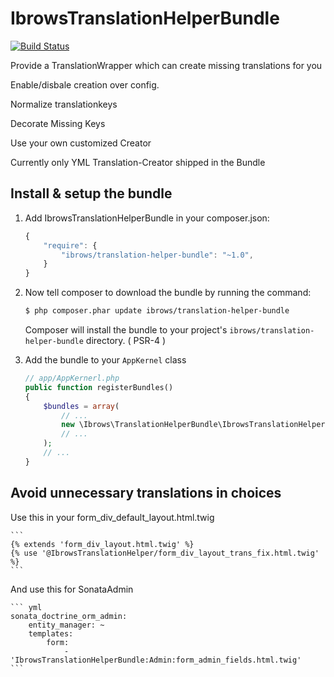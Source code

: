 IbrowsTranslationHelperBundle
=============================

[![Build Status](https://travis-ci.org/ibrows/IbrowsTranslationHelperBundle.svg?branch=master)](https://travis-ci.org/ibrows/IbrowsTranslationHelperBundle)

Provide a TranslationWrapper which can create missing translations for you

Enable/disbale creation over config.

Normalize translationkeys

Decorate Missing Keys

Use your own customized Creator

Currently only YML Translation-Creator shipped in the Bundle


Install & setup the bundle
--------------------------

1. Add IbrowsTranslationHelperBundle in your composer.json:

	```js
	{
	    "require": {
	        "ibrows/translation-helper-bundle": "~1.0",
	    }
	}
	```

2. Now tell composer to download the bundle by running the command:

    ``` bash
    $ php composer.phar update ibrows/translation-helper-bundle
    ```

    Composer will install the bundle to your project's `ibrows/translation-helper-bundle` directory. ( PSR-4 )

3. Add the bundle to your `AppKernel` class

    ``` php
    // app/AppKernerl.php
    public function registerBundles()
    {
        $bundles = array(
            // ...
            new \Ibrows\TranslationHelperBundle\IbrowsTranslationHelperBundle(),
            // ...
        );
        // ...
    }
    ```


Avoid unnecessary translations in choices
-----------------------------------------

Use this in your form_div_default_layout.html.twig

    ```
    {% extends 'form_div_layout.html.twig' %}
    {% use '@IbrowsTranslationHelper/form_div_layout_trans_fix.html.twig' %}
    ```


And use this for SonataAdmin

    ``` yml
    sonata_doctrine_orm_admin:
        entity_manager: ~
        templates:
            form:
                - 'IbrowsTranslationHelperBundle:Admin:form_admin_fields.html.twig'
    ```

